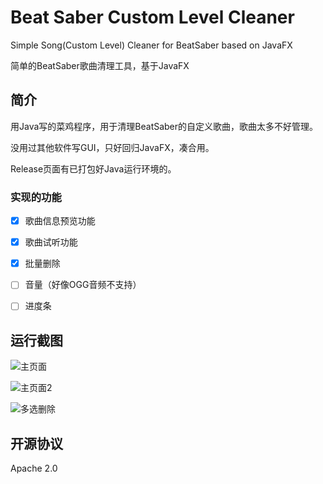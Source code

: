 # Beat Saber Custom Level Cleaner
Simple Song(Custom Level) Cleaner for BeatSaber based on JavaFX

简单的BeatSaber歌曲清理工具，基于JavaFX

## 简介

用Java写的菜鸡程序，用于清理BeatSaber的自定义歌曲，歌曲太多不好管理。

没用过其他软件写GUI，只好回归JavaFX，凑合用。

Release页面有已打包好Java运行环境的。

### 实现的功能

- [x] 歌曲信息预览功能
  
- [x] 歌曲试听功能

- [x] 批量删除

- [ ] 音量（好像OGG音频不支持）

- [ ] 进度条

## 运行截图

![主页面](https://cdn.jsdelivr.net/gh/LittleJake/blog-static-files@imgs/imgs/202205031858193.png)

![主页面2](https://cdn.jsdelivr.net/gh/LittleJake/blog-static-files@imgs/imgs/202205031903137.png)

![多选删除](https://cdn.jsdelivr.net/gh/LittleJake/blog-static-files@imgs/imgs/202205031903830.png)

## 开源协议

Apache 2.0
